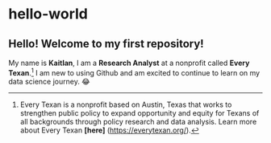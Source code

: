 # hello-world
## Hello! Welcome to my first repository!

My name is **Kaitlan**, I am a **Research Analyst** at a nonprofit called **Every Texan**.[^1] I am new to using Github and am excited to continue to learn on my data science journey. :joy:

[^1]: Every Texan is a nonprofit based on Austin, Texas that works to strengthen public policy to expand opportunity and equity for Texans of all backgrounds through policy research and data analysis. Learn more about Every Texan **[here]** (https://everytexan.org/).
